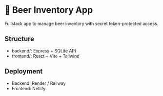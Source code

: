 # 🍺 Beer Inventory App

Fullstack app to manage beer inventory with secret token-protected access.

## Structure
- backend/: Express + SQLite API
- frontend/: React + Vite + Tailwind

## Deployment
- Backend: Render / Railway
- Frontend: Netlify

